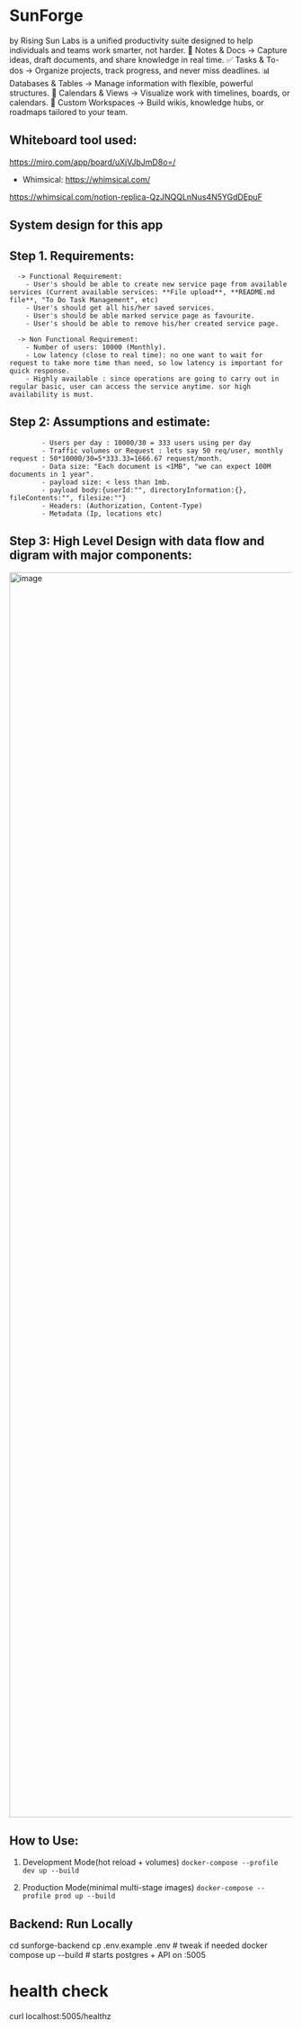 # SunForge

by Rising Sun Labs is a unified productivity suite designed to help individuals and teams work smarter, not harder.
📝 Notes & Docs → Capture ideas, draft documents, and share knowledge in real time.
✅ Tasks & To-dos → Organize projects, track progress, and never miss deadlines.
📊 Databases & Tables → Manage information with flexible, powerful structures.
📅 Calendars & Views → Visualize work with timelines, boards, or calendars.
🧩 Custom Workspaces → Build wikis, knowledge hubs, or roadmaps tailored to your team.


## Whiteboard tool used:

https://miro.com/app/board/uXjVJbJmD8o=/

- Whimsical:
  https://whimsical.com/

https://whimsical.com/notion-replica-QzJNQQLnNus4N5YGdDEpuF

## System design for this app

## Step 1. Requirements:

      -> Functional Requirement:
        - User's should be able to create new service page from available services (Current available services: **File upload**, **README.md file**, "To Do Task Management", etc)
        - User's should get all his/her saved services.
        - User's should be able marked service page as favourite.
        - User's should be able to remove his/her created service page.

      -> Non Functional Requirement:
        - Number of users: 10000 (Monthly).
        - Low latency (close to real time): no one want to wait for request to take more time than need, so low latency is important for quick response.
        - Highly available : since operations are going to carry out in regular basic, user can access the service anytime. sor high availability is must.

## Step 2: Assumptions and estimate:

            - Users per day : 10000/30 = 333 users using per day
            - Traffic volumes or Request : lets say 50 req/user, monthly request : 50*10000/30=5*333.33=1666.67 request/month.
            - Data size: "Each document is <1MB", "we can expect 100M documents in 1 year".
            - payload size: < less than 1mb.
            - payload body:{userId:"", directoryInformation:{}, fileContents:"", filesize:""}
            - Headers: (Authorization, Content-Type)
            - Metadata (Ip, locations etc)

## Step 3: High Level Design with data flow and digram with major components:

<img width="3420" height="2214" alt="image" src="https://github.com/user-attachments/assets/ecf5defe-c3aa-4347-bca5-e2feaf9b3d63" />

## How to Use:

1. Development Mode(hot reload + volumes)
   `docker-compose --profile dev up --build`

2. Production Mode(minimal multi-stage images)
   `docker-compose --profile prod up --build`

## Backend: Run Locally

cd sunforge-backend
cp .env.example .env # tweak if needed
docker compose up --build # starts postgres + API on :5005

# health check

curl localhost:5005/healthz
